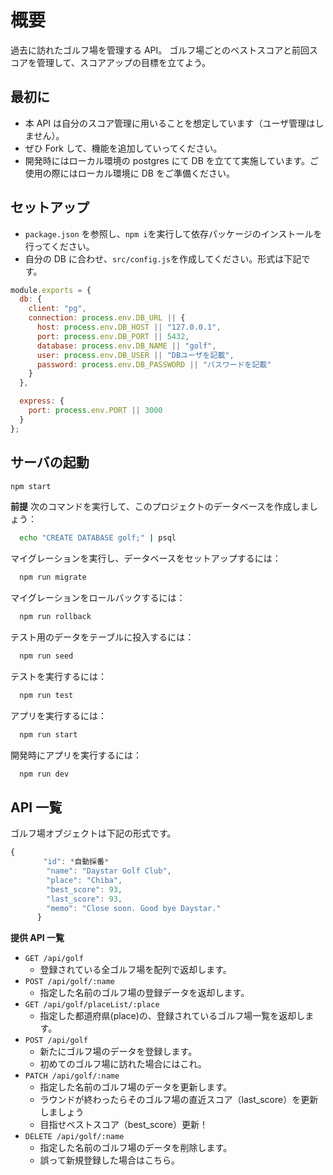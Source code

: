# 概要

過去に訪れたゴルフ場を管理する API。
ゴルフ場ごとのベストスコアと前回スコアを管理して、スコアアップの目標を立てよう。

## 最初に

- 本 API は自分のスコア管理に用いることを想定しています（ユーザ管理はしません）。
- ぜひ Fork して、機能を追加していってください。
- 開発時にはローカル環境の postgres にて DB を立てて実施しています。ご使用の際にはローカル環境に DB をご準備ください。

## セットアップ

- `package.json` を参照し、`npm i`を実行して依存パッケージのインストールを行ってください。
- 自分の DB に合わせ、`src/config.js`を作成してください。形式は下記です。

```js
module.exports = {
  db: {
    client: "pg",
    connection: process.env.DB_URL || {
      host: process.env.DB_HOST || "127.0.0.1",
      port: process.env.DB_PORT || 5432,
      database: process.env.DB_NAME || "golf",
      user: process.env.DB_USER || "DBユーザを記載",
      password: process.env.DB_PASSWORD || "パスワードを記載"
    }
  },

  express: {
    port: process.env.PORT || 3000
  }
};
```

## サーバの起動

```js
npm start
```

**前提**
次のコマンドを実行して、このプロジェクトのデータベースを作成しましょう：

```bash
  echo "CREATE DATABASE golf;" | psql
```

マイグレーションを実行し、データベースをセットアップするには：

```bash
  npm run migrate
```

マイグレーションをロールバックするには：

```bash
  npm run rollback
```

テスト用のデータをテーブルに投入するには：

```bash
  npm run seed
```

テストを実行するには：

```bash
  npm run test
```

アプリを実行するには：

```bash
  npm run start
```

開発時にアプリを実行するには：

```bash
  npm run dev
```

## API 一覧

ゴルフ場オブジェクトは下記の形式です。

```js
{
    　　"id": *自動採番*
        "name": "Daystar Golf Club",
        "place": "Chiba",
        "best_score": 93,
        "last_score": 93,
        "memo": "Close soon. Good bye Daystar."
      }
```

**提供 API 一覧**

- `GET /api/golf`
  - 登録されている全ゴルフ場を配列で返却します。
- `POST /api/golf/:name`
  - 指定した名前のゴルフ場の登録データを返却します。
- `GET /api/golf/placeList/:place`
  - 指定した都道府県(place)の、登録されているゴルフ場一覧を返却します。
- `POST /api/golf`
  - 新たにゴルフ場のデータを登録します。
  - 初めてのゴルフ場に訪れた場合にはこれ。
- `PATCH /api/golf/:name`
  - 指定した名前のゴルフ場のデータを更新します。
  - ラウンドが終わったらそのゴルフ場の直近スコア（last_score）を更新しましょう
  - 目指せベストスコア（best_score）更新！
- `DELETE /api/golf/:name`
  - 指定した名前のゴルフ場のデータを削除します。
  - 誤って新規登録した場合はこちら。
